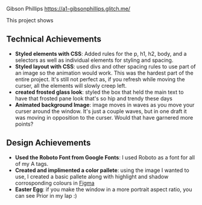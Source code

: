 Gibson Phillips https://a1-gibsonphillips.glitch.me/

This project shows

## Technical Achievements
- **Styled elements with CSS**: Added rules for the p, h1, h2, body, and a selectors as well as individual elements for styling and spacing. 
- **Styled layout with CSS**: used divs and other spacing rules to use part of an image so the animation would work. This was the hardest part of the entire project. It's still not perfect as, if you refresh while moving the curser, all the elements will slowly creep left. 
- **created frosted glass look**: styled the box that held the main text to have that frosted pane look that's so hip and trendy these days
- **Animated background Image**: image moves in waves as you move your curser around the window. It's just a couple waves, but in one draft it was moving in opposition to the curser. Would that have garnered more points?

## Design Achievements
- **Used the Roboto Font from Google Fonts**: I used Roboto as a font for all of my A tags. 
- **Created and implimented a color pallete**: using the image I wanted to use, I created a basic pallete along with highlight and shadow corrosponding colours in [Figma](https://cdn.glitch.global/1758074e-64d8-4ae8-b906-1c9734b00b6e/Screenshot%202024-08-29%20060442.png?v=1724925938278)
- **Easter Egg**: if you make the window in a more portrait aspect ratio, you can see Prior in my lap :)


